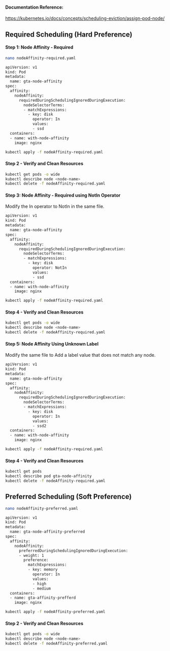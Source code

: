 #### Documentation Reference:

https://kubernetes.io/docs/concepts/scheduling-eviction/assign-pod-node/

## Required Scheduling (Hard Preference)

#### Step 1: Node Affinity - Required
```sh
nano nodeAffinity-required.yaml
```
```sh
apiVersion: v1
kind: Pod
metadata:
  name: gta-node-affinity
spec:
  affinity:
    nodeAffinity:
      requiredDuringSchedulingIgnoredDuringExecution:
        nodeSelectorTerms:
        - matchExpressions:
          - key: disk
            operator: In
            values:
            - ssd
  containers:
  - name: with-node-affinity
    image: nginx
```
```sh
kubectl apply -f nodeAffinity-required.yaml
```
#### Step 2 - Verify and Clean Resources
```sh
kubectl get pods -o wide
kubectl describe node <node-name>
kubectl delete -f nodeAffinity-required.yaml
```
#### Step 3: Node Affinity - Required using NotIn Operator

Modify the In operator to NotIn in the same file.

```sh
apiVersion: v1
kind: Pod
metadata:
  name: gta-node-affinity
spec:
  affinity:
    nodeAffinity:
      requiredDuringSchedulingIgnoredDuringExecution:
        nodeSelectorTerms:
        - matchExpressions:
          - key: disk
            operator: NotIn
            values:
            - ssd
  containers:
  - name: with-node-affinity
    image: nginx
```
```sh
kubectl apply -f nodeAffinity-required.yaml
```

#### Step 4 - Verify and Clean Resources
```sh
kubectl get pods -o wide
kubectl describe node <node-name>
kubectl delete -f nodeAffinity-required.yaml
```
#### Step 5: Node Affinity Using Unknown Label

Modify the same file to Add a label value that does not match any node.

```sh
apiVersion: v1
kind: Pod
metadata:
  name: gta-node-affinity
spec:
  affinity:
    nodeAffinity:
      requiredDuringSchedulingIgnoredDuringExecution:
        nodeSelectorTerms:
        - matchExpressions:
          - key: disk
            operator: In
            values:
            - ssd2
  containers:
  - name: with-node-affinity
    image: nginx
```
```sh
kubectl apply -f nodeAffinity-required.yaml
```

#### Step 4 - Verify and Clean Resources
```sh
kubectl get pods
kubectl describe pod gta-node-affinity
kubectl delete -f nodeAffinity-required.yaml
```

## Preferred Scheduling (Soft Preference)
```sh
nano nodeAffinity-preferred.yaml
```
```sh
apiVersion: v1
kind: Pod
metadata:
  name: gta-node-affinity-preferred
spec:
  affinity:
    nodeAffinity:
      preferredDuringSchedulingIgnoredDuringExecution:
      - weight: 1
        preference:
          matchExpressions:
          - key: memory
            operator: In
            values:
            - high
            - medium
  containers:
  - name: gta-affinity-prefferd
    image: nginx
```
```sh
kubectl apply -f nodeAffinity-preferred.yaml
```

#### Step 2 - Verify and Clean Resources
```sh
kubectl get pods -o wide
kubectl describe node <node-name>
kubectl delete -f nodeAffinity-preferred.yaml
```
